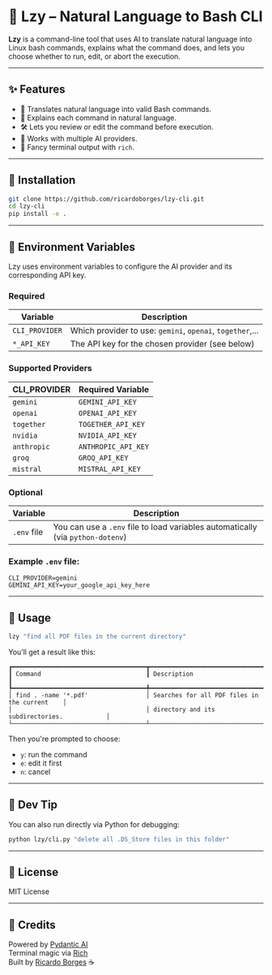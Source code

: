 # 🐧 Lzy – Natural Language to Bash CLI

**Lzy** is a command-line tool that uses AI to translate natural language into Linux bash commands, explains what the command does, and lets you choose whether to run, edit, or abort the execution.

---

## ✨ Features

- 🔁 Translates natural language into valid Bash commands.
- 📘 Explains each command in natural language.
- 🛠️ Lets you review or edit the command before execution.
- 🔐 Works with multiple AI providers.
- 🎨 Fancy terminal output with `rich`.

---

## 🚀 Installation

```bash
git clone https://github.com/ricardoborges/lzy-cli.git
cd lzy-cli
pip install -e .
```

---

## 🔧 Environment Variables

Lzy uses environment variables to configure the AI provider and its corresponding API key.

### Required

| Variable           | Description                                          |
|--------------------|------------------------------------------------------|
| `CLI_PROVIDER`     | Which provider to use: `gemini`, `openai`, `together`,... |
| `*_API_KEY`        | The API key for the chosen provider (see below)      |

### Supported Providers

| CLI_PROVIDER | Required Variable      |
|--------------|------------------------|
| `gemini`     | `GEMINI_API_KEY`       |
| `openai`     | `OPENAI_API_KEY`       |
| `together`   | `TOGETHER_API_KEY`     |
| `nvidia`     | `NVIDIA_API_KEY`       |
| `anthropic`   | `ANTHROPIC_API_KEY`   |
| `groq`        | `GROQ_API_KEY`        |
| `mistral`     | `MISTRAL_API_KEY`     |

### Optional

| Variable           | Description                              |
|--------------------|------------------------------------------|
| `.env` file        | You can use a `.env` file to load variables automatically (via `python-dotenv`) |

### Example `.env` file:

```env
CLI_PROVIDER=gemini
GEMINI_API_KEY=your_google_api_key_here
```

---

## 🧪 Usage

```bash
lzy "find all PDF files in the current directory"
```

You’ll get a result like this:

```
┏━━━━━━━━━━━━━━━━━━━━━━━━━━━━━━━━━━━━━┳━━━━━━━━━━━━━━━━━━━━━━━━━━━━━━━━━━━━━━━━━━━━━━┓
┃ Command                             ┃ Description                                  ┃
┡━━━━━━━━━━━━━━━━━━━━━━━━━━━━━━━━━━━━━╇━━━━━━━━━━━━━━━━━━━━━━━━━━━━━━━━━━━━━━━━━━━━━━┩
│ find . -name '*.pdf'                │ Searches for all PDF files in the current    │
│                                     │ directory and its subdirectories.            │
└─────────────────────────────────────┴──────────────────────────────────────────────┘
```

Then you're prompted to choose:

- `y`: run the command
- `e`: edit it first
- `n`: cancel

---

## 🧩 Dev Tip

You can also run directly via Python for debugging:

```bash
python lzy/cli.py "delete all .DS_Store files in this folder"
```

---

## 📜 License

MIT License

---

## 🤖 Credits

Powered by [Pydantic AI](https://github.com/ltubio/pydantic-ai)  
Terminal magic via [Rich](https://github.com/Textualize/rich)  
Built by [Ricardo Borges](https://github.com/ricardoborges) ☕

